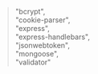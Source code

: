 
>"bcrypt",\
>"cookie-parser",\
>"express",\
>"express-handlebars",\
>"jsonwebtoken",\
>"mongoose",\
>"validator"
